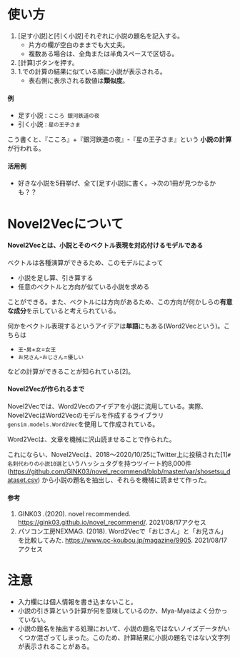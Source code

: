 # 使い方
1. [足す小説]と[引く小説]それぞれに小説の題名を記入する。
    * 片方の欄が空白のままでも大丈夫。
    * 複数ある場合は、全角または半角スペースで区切る。
2. [計算]ボタンを押す。
3. 1.での計算の結果に似ている順に小説が表示される。
    * 表右側に表示される数値は**類似度**。

#### 例
* 足す小説 : `こころ 銀河鉄道の夜`
* 引く小説 : `星の王子さま`

こう書くと、『こころ』+『銀河鉄道の夜』-『星の王子さま』という **小説の計算** が行われる。

#### 活用例
* 好きな小説を5冊挙げ、全て[足す小説]に書く。→次の1冊が見つかるかも？？

# Novel2Vecについて
#### Novel2Vecとは、小説とそのベクトル表現を対応付けるモデルである
ベクトルは各種演算ができるため、このモデルによって

* 小説を足し算、引き算する
* 任意のベクトルと方向が似ている小説を求める

ことができる。また、ベクトルには方向があるため、この方向が何かしらの**有意な成分**を示していると考えられている。

何かをベクトル表現するというアイデアは**単語**にもある(Word2Vecという)。こちらは

* `王`-`男`+`女`=`女王`
* `お兄さん`-`おじさん`=`優しい`

などの計算ができることが知られている[2]。

#### Novel2Vecが作られるまで
Novel2Vecでは、Word2Vecのアイデアを小説に流用している。実際、Novel2VecはWord2Vecのモデルを作成するライブラリ`gensim.models.Word2Vec`を使用して作成されている。

Word2Vecは、文章を機械に沢山読ませることで作られた。

これにならい、Novel2Vecは、2018～2020/10/25にTwitter上に投稿された[1]`#名刺代わりの小説10選`というハッシュタグを持つツイート約8,000件(https://github.com/GINK03/novel_recommend/blob/master/var/shosetsu_dataset.csv) から小説の題名を抽出し、それらを機械に読ませて作った。


#### 参考
1. GINK03 .(2020). novel recommended. https://gink03.github.io/novel_recommend/. 2021/08/17アクセス
2. パソコン工房NEXMAG. (2018). Word2Vecで「おじさん」と「お兄さん」を比較してみた. https://www.pc-koubou.jp/magazine/9905. 2021/08/17アクセス

# 注意
* 入力欄には個人情報を書き込まないこと。
* 小説の引き算という計算が何を意味しているのか、Mya-Myaはよく分かっていない。
* 小説の題名を抽出する処理において、小説の題名ではないノイズデータがいくつか混ざってしまった。このため、計算結果に小説の題名ではない文字列が表示されることがある。
